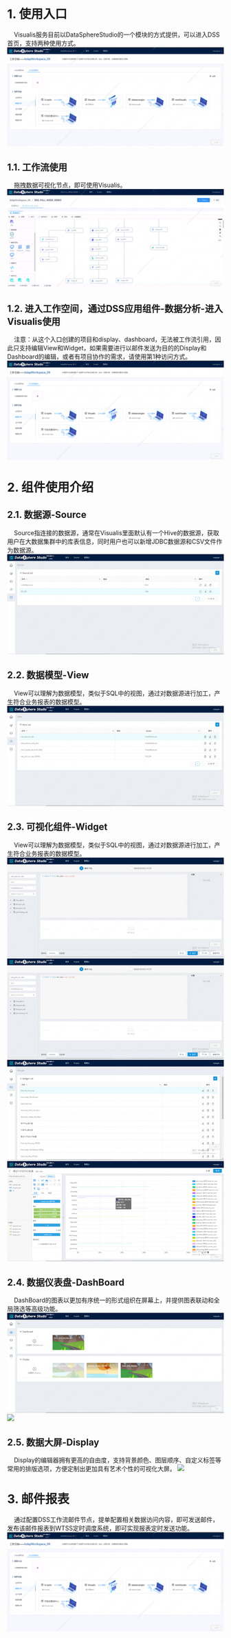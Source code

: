 # 1. 使用入口
&nbsp;&nbsp;&nbsp;&nbsp;Visualis服务目前以DataSphereStudio的一个模块的方式提供，可以进入DSS首页，支持两种使用方式。
![](../images/use/2.png)

## 1.1. 工作流使用

&nbsp;&nbsp;&nbsp;&nbsp;拖拽数据可视化节点，即可使用Visualis。
![](../images/use/1.png)

## 1.2. 进入工作空间，通过DSS应用组件-数据分析-进入Visualis使用

&nbsp;&nbsp;&nbsp;&nbsp;注意：从这个入口创建的项目和display、dashboard，无法被工作流引用，因此只支持编辑View和Widget，如果需要进行以邮件发送为目的的Display和Dashboard的编辑，或者有项目协作的需求，请使用第1种访问方式。
![](../images/use/2.png)




# 2. 组件使用介绍
## 2.1. 数据源-Source

&nbsp;&nbsp;&nbsp;&nbsp;Source指连接的数据源，通常在Visualis里面默认有一个Hive的数据源，获取用户在大数据集群中的库表信息，同时用户也可以新增JDBC数据源和CSV文件作为数据源。
![](../images/use/3.jpg)




## 2.2. 数据模型-View

&nbsp;&nbsp;&nbsp;&nbsp;View可以理解为数据模型，类似于SQL中的视图，通过对数据源进行加工，产生符合业务报表的数据模型。
![](../images/use/4.jpg)




## 2.3. 可视化组件-Widget

&nbsp;&nbsp;&nbsp;&nbsp;View可以理解为数据模型，类似于SQL中的视图，通过对数据源进行加工，产生符合业务报表的数据模型。
![](../images/use/5.jpg)
![](../images/use/6.jpg)
![](../images/use/7.jpg)
![](../images/use/8.jpg)


## 2.4. 数据仪表盘-DashBoard

&nbsp;&nbsp;&nbsp;&nbsp;DashBoard的图表以更加有序统一的形式组织在屏幕上，并提供图表联动和全局筛选等高级功能。
![](../images/use/9.jpg)
![](../images/use/10.png)



## 2.5. 数据大屏-Display
&nbsp;&nbsp;&nbsp;&nbsp;Display的编辑器拥有更高的自由度，支持背景颜色、图层顺序、自定义标签等常用的排版选项，方便定制出更加具有艺术个性的可视化大屏。
![](../images/use/11.png)




# 3. 邮件报表
&nbsp;&nbsp;&nbsp;&nbsp;通过配置DSS工作流邮件节点，提单配置相关数据访问内容，即可发送邮件，发布该邮件报表到WTSS定时调度系统，即可实现报表定时发送功能。
![](../images/use/2.png)



